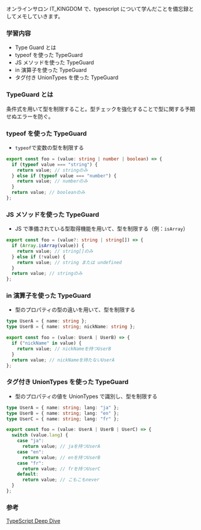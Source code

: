 <!--
title:   【TypeScript入門 #13】Type Guard(型ガード)
tags:    TypeScript,it_kingdom
id:      255b515e4b29aeac0b16
private: false
-->


オンラインサロン IT_KINGDOM で、typescript について学んだことを備忘録としてメモしていきます。

### 学習内容

- Type Guard とは
- typeof を使った TypeGuard
- JS メソッドを使った TypeGuard
- in 演算子を使った TypeGuard
- タグ付き UnionTypes を使った TypeGuard

### TypeGuard とは

条件式を用いて型を制限すること。型チェックを強化することで型に関する予期せぬエラーを防ぐ。

### typeof を使った TypeGuard

- `typeof`で変数の型を制限する

```typescript
export const foo = (value: string | number | boolean) => {
  if (typeof value === "string") {
    return value; // stringのみ
  } else if (typeof value === "number") {
    return value; // numberのみ
  }
  return value; // booleanのみ
};
```

### JS メソッドを使った TypeGuard

- JS で準備されている型取得機能を用いて、型を制限する（例：`isArray`）

```typescript
export const foo = (value?: string | string[]) => {
  if (Array.isArray(value)) {
    return value; // string[]のみ
  } else if (!value) {
    return value; // string または undefined
  }
  return value; // stringのみ
};
```

### in 演算子を使った TypeGuard

- 型のプロパティの型の違いを用いて、型を制限する

```typescript
type UserA = { name: string };
type UserB = { name: string; nickName: string };

export const foo = (value: UserA | UserB) => {
  if ("nickName" in value) {
    return value; // nickNameを持つUserB
  }
  return value; // nickNameを持たないUserA
};
```

### タグ付き UnionTypes を使った TypeGuard

- 型のプロパティの値を UnionTypes で識別し、型を制限する

```typescript
type UserA = { name: string; lang: "ja" };
type UserB = { name: string; lang: "en" };
type UserC = { name: string; lang: "fr" };

export const foo = (value: UserA | UserB | UserC) => {
  switch (value.lang) {
    case "ja":
      return value; // jaを持つUserA
    case "en":
      return value; // enを持つUserB
    case "fr":
      return value; // frを持つUserC
    default:
      return value; // こもこもnever
  }
};
```

### 参考

[TypeScript Deep Dive](https://typescript-jp.gitbook.io/deep-dive/type-system/typeguard)